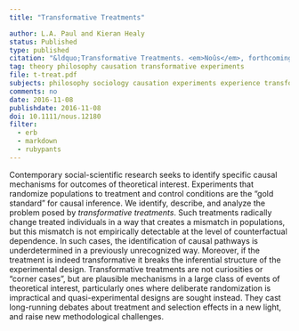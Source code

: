 ```yaml
---
title: "Transformative Treatments"

author: L.A. Paul and Kieran Healy
status: Published
type: published
citation: "&ldquo;Transformative Treatments. <em>Noûs</em>, forthcoming.&rdquo;"
tag: theory philosophy causation transformative experiments
file: t-treat.pdf
subjects: philosophy sociology causation experiments experience transformative
comments: no
date: 2016-11-08
publishdate: 2016-11-08
doi: 10.1111/nous.12180
filter:
  - erb
  - markdown
  - rubypants
---
```


Contemporary social-scientific research seeks to identify specific causal mechanisms for outcomes of theoretical interest. Experiments that randomize populations to treatment and control conditions are the “gold standard” for causal inference. We identify, describe, and analyze the problem posed by *transformative treatments*. Such treatments radically change treated individuals in a way that creates a mismatch in populations, but this mismatch is not empirically detectable at the level of counterfactual dependence. In such cases, the identification of causal pathways is underdetermined in a previously unrecognized way. Moreover, if the treatment is indeed transformative it breaks the inferential structure of the experimental design. Transformative treatments are not curiosities or “corner cases”, but are plausible mechanisms in a large class of events of theoretical interest, particularly ones where deliberate randomization is impractical and quasi-experimental designs are sought instead. They cast long-running debates about treatment and selection effects in a new light, and raise new methodological challenges.
